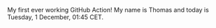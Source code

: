My first ever working GitHub Action!
My name is Thomas and today is Tuesday, 1 December, 01:45 CET. 
